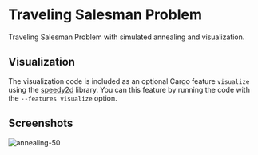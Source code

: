 # Traveling Salesman Problem

Traveling Salesman Problem with simulated annealing and visualization.

## Visualization

The visualization code is included as an optional Cargo feature `visualize` using the [speedy2d](https://crates.io/crates/speedy2d) library.
You can this feature by running the code with the `--features visualize` option.

## Screenshots

![annealing-50](https://user-images.githubusercontent.com/43184442/198088259-3f2679b4-deb9-495c-b438-76cb6715f14e.png)
